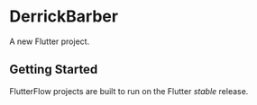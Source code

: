 # DerrickBarber

A new Flutter project.

## Getting Started

FlutterFlow projects are built to run on the Flutter _stable_ release.
